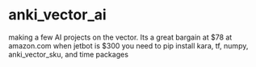 # anki_vector_ai
making a few AI projects on the vector.  Its a great bargain at $78 at amazon.com when jetbot is $300
you need to pip install kara, tf, numpy, anki_vector_sku, and time packages
